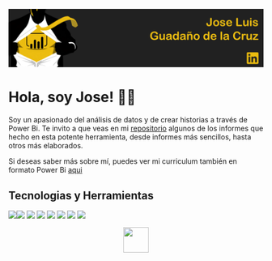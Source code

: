 <a href="https://www.linkedin.com/in/guadano/" title="Jose Guadaño"><img src="https://github.com/guadano/guadano/blob/main/portada.png"></a>

<h1> Hola, soy Jose! 🙋‍♂️ </h1>

Soy un apasionado del análisis de datos y de crear historias a través de Power Bi. Te invito a que veas en mi [repositorio](https://github.com/guadano?tab=repositories) algunos de los informes que hecho en esta potente herramienta, desde informes más sencillos, hasta otros más elaborados.

Si deseas saber más sobre mí, puedes ver mi curriculum también en formato Power Bi [aqui](https://app.powerbi.com/view?r=eyJrIjoiYjk1YjYyNDAtMDZiMy00YjU0LWEwNzAtNzZiYmRmZTYyNjJjIiwidCI6ImJlYTQyMGRlLTJkNjYtNDZmYy05OTVkLTUxYzYwN2MwOGQxZSIsImMiOjl9)

<h2> Tecnologias y Herramientas </h2>

![](https://img.shields.io/badge/OS-Windows-informational?style=plastic&logo=WINDOWS&logoColor=white&color=informational)![](https://img.shields.io/badge/Tool-PowerBI-informational?style=plastic&logo=power-bi&logoColor=white&color=yellow) ![](https://img.shields.io/badge/Language-MySQL-blueviolet?style=plastic&logo=mysql&logoColor=white&color=blueviolet) ![](https://img.shields.io/badge/Language-PostgreSQL-blueviolet?style=plastic&logo=postgresql&logoColor=white&color=blue) ![](https://img.shields.io/badge/Tool-MSExcel-informational?style=plastic&logo=WINDOWS&logoColor=white&color=blue) ![](https://img.shields.io/badge/Language-Python-informational?style=plastic&logo=PYTHON&logoColor=white&color=yellow) ![](https://img.shields.io/badge/xml?style=plastic&logo=XML&logoColor=white&color=orange) ![](https://img.shields.io/badge/Tool-PowerPoint-informational?style=plastic&logo=WINDOWS&logoColor=white&color=red)

<p align="center">
<a href="https://www.linkedin.com/in/guadano/" title="LinkedIn"><img src="https://cdn4.iconfinder.com/data/icons/social-messaging-ui-color-shapes-2-free/128/social-linkedin-circle-512.png" width="50" height="50" border="0"></a></p>
  
